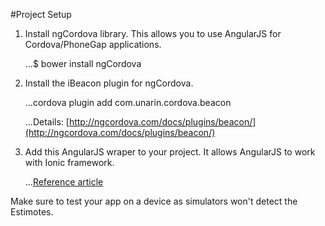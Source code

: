 #Project Setup

1. Install ngCordova library. This allows you to use AngularJS for Cordova/PhoneGap applications.

    ...$ bower install ngCordova
 
2. Install the iBeacon plugin for ngCordova.

    ...cordova plugin add com.unarin.cordova.beacon
    
    ...Details: [http://ngcordova.com/docs/plugins/beacon/](http://ngcordova.com/docs/plugins/beacon/)
    
3. Add this AngularJS wraper to your project. It allows AngularJS to work with Ionic framework.
    
    ...[Reference article](https://raw.githubusercontent.com/nraboy/ng-cordova-beacon/master/dist/ng-cordova-beacon.min.js)
    
Make sure to test your app on a device as simulators won't detect the Estimotes.
